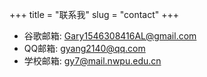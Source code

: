 +++
title = "联系我"
slug = "contact"
+++

- 谷歌邮箱: Gary1546308416AL@gmail.com
- QQ邮箱: gyang2140@qq.com
- 学校邮箱: gy7@mail.nwpu.edu.cn
